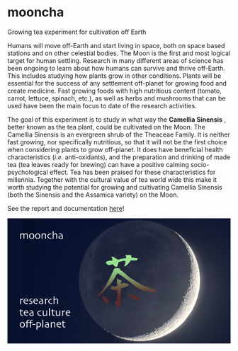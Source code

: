 # mooncha
Growing tea experiment for cultivation off Earth


Humans will move off-Earth and start living in space, both on space based stations and on other celestial bodies. 
The Moon is the first and most logical target for human settling.
Research in many different areas of science has been ongoing to learn about how humans can survive and thrive off-Earth.
This includes studying how plants grow in other conditions.
Plants will be essential for the success of any settlement off-planet for growing food and create medicine. 
Fast growing foods with high nutritious content (tomato, carrot, lettuce, spinach, etc.),
as well as herbs and mushrooms that can be used have been the main focus to date of the research activities.

The goal of this experiment is to study in what way the **Camellia Sinensis** ,
better known as the tea plant, could be cultivated on the Moon.
The Camellia Sinensis is an evergreen shrub of the Theaceae Family.
It is neither fast growing, nor specifically nutritious, so that it will not be the first choice when considering plants to grow off-planet.
It does have beneficial health characteristics (*i.e.* anti-oxidants), and the preparation and drinking of made tea (tea leaves ready for brewing)
can have a positive calming socio-psychological effect.
Tea has been praised for these characteristics for millennia.
Together with the cultural value of tea world wide this make it worth studying the potential for growing and cultivating Camellia Sinensis
(both the Sinensis and the Assamica variety) on the Moon.
 
See the report and documentation [here](https://mooncha.readthedocs.io/en/latest/)!
 

![alt text](./docs/images/mooncha.png)